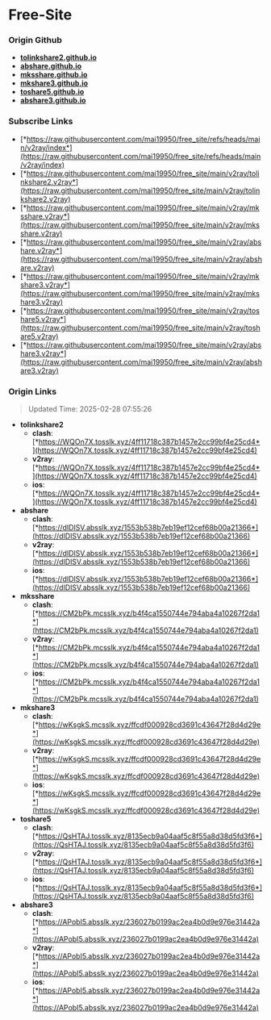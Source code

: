 # Free-Site

### Origin Github

- [**tolinkshare2.github.io**](https://github.com/tolinkshare2/tolinkshare2.github.io)
- [**abshare.github.io**](https://github.com/abshare/abshare.github.io)
- [**mksshare.github.io**](https://github.com/mksshare/mksshare.github.io)
- [**mkshare3.github.io**](https://github.com/mkshare3/mkshare3.github.io)
- [**toshare5.github.io**](https://github.com/toshare5/toshare5.github.io)
- [**abshare3.github.io**](https://github.com/abshare3/abshare3.github.io)

### Subscribe Links

- [*https://raw.githubusercontent.com/mai19950/free_site/refs/heads/main/v2ray/index*](https://raw.githubusercontent.com/mai19950/free_site/refs/heads/main/v2ray/index)
- [*https://raw.githubusercontent.com/mai19950/free_site/main/v2ray/tolinkshare2.v2ray*](https://raw.githubusercontent.com/mai19950/free_site/main/v2ray/tolinkshare2.v2ray)
- [*https://raw.githubusercontent.com/mai19950/free_site/main/v2ray/mksshare.v2ray*](https://raw.githubusercontent.com/mai19950/free_site/main/v2ray/mksshare.v2ray)
- [*https://raw.githubusercontent.com/mai19950/free_site/main/v2ray/abshare.v2ray*](https://raw.githubusercontent.com/mai19950/free_site/main/v2ray/abshare.v2ray)
- [*https://raw.githubusercontent.com/mai19950/free_site/main/v2ray/mkshare3.v2ray*](https://raw.githubusercontent.com/mai19950/free_site/main/v2ray/mkshare3.v2ray)
- [*https://raw.githubusercontent.com/mai19950/free_site/main/v2ray/toshare5.v2ray*](https://raw.githubusercontent.com/mai19950/free_site/main/v2ray/toshare5.v2ray)
- [*https://raw.githubusercontent.com/mai19950/free_site/main/v2ray/abshare3.v2ray*](https://raw.githubusercontent.com/mai19950/free_site/main/v2ray/abshare3.v2ray)

### Origin Links

> Updated Time: 2025-02-28 07:55:26

- **tolinkshare2**
  - **clash**: [*https://WQOn7X.tosslk.xyz/4ff11718c387b1457e2cc99bf4e25cd4*](https://WQOn7X.tosslk.xyz/4ff11718c387b1457e2cc99bf4e25cd4)
  - **v2ray**: [*https://WQOn7X.tosslk.xyz/4ff11718c387b1457e2cc99bf4e25cd4*](https://WQOn7X.tosslk.xyz/4ff11718c387b1457e2cc99bf4e25cd4)
  - **ios**: [*https://WQOn7X.tosslk.xyz/4ff11718c387b1457e2cc99bf4e25cd4*](https://WQOn7X.tosslk.xyz/4ff11718c387b1457e2cc99bf4e25cd4)
- **abshare**
  - **clash**: [*https://dIDlSV.absslk.xyz/1553b538b7eb19ef12cef68b00a21366*](https://dIDlSV.absslk.xyz/1553b538b7eb19ef12cef68b00a21366)
  - **v2ray**: [*https://dIDlSV.absslk.xyz/1553b538b7eb19ef12cef68b00a21366*](https://dIDlSV.absslk.xyz/1553b538b7eb19ef12cef68b00a21366)
  - **ios**: [*https://dIDlSV.absslk.xyz/1553b538b7eb19ef12cef68b00a21366*](https://dIDlSV.absslk.xyz/1553b538b7eb19ef12cef68b00a21366)
- **mksshare**
  - **clash**: [*https://CM2bPk.mcsslk.xyz/b4f4ca1550744e794aba4a10267f2da1*](https://CM2bPk.mcsslk.xyz/b4f4ca1550744e794aba4a10267f2da1)
  - **v2ray**: [*https://CM2bPk.mcsslk.xyz/b4f4ca1550744e794aba4a10267f2da1*](https://CM2bPk.mcsslk.xyz/b4f4ca1550744e794aba4a10267f2da1)
  - **ios**: [*https://CM2bPk.mcsslk.xyz/b4f4ca1550744e794aba4a10267f2da1*](https://CM2bPk.mcsslk.xyz/b4f4ca1550744e794aba4a10267f2da1)
- **mkshare3**
  - **clash**: [*https://wKsgkS.mcsslk.xyz/ffcdf000928cd3691c43647f28d4d29e*](https://wKsgkS.mcsslk.xyz/ffcdf000928cd3691c43647f28d4d29e)
  - **v2ray**: [*https://wKsgkS.mcsslk.xyz/ffcdf000928cd3691c43647f28d4d29e*](https://wKsgkS.mcsslk.xyz/ffcdf000928cd3691c43647f28d4d29e)
  - **ios**: [*https://wKsgkS.mcsslk.xyz/ffcdf000928cd3691c43647f28d4d29e*](https://wKsgkS.mcsslk.xyz/ffcdf000928cd3691c43647f28d4d29e)
- **toshare5**
  - **clash**: [*https://QsHTAJ.tosslk.xyz/8135ecb9a04aaf5c8f55a8d38d5fd3f6*](https://QsHTAJ.tosslk.xyz/8135ecb9a04aaf5c8f55a8d38d5fd3f6)
  - **v2ray**: [*https://QsHTAJ.tosslk.xyz/8135ecb9a04aaf5c8f55a8d38d5fd3f6*](https://QsHTAJ.tosslk.xyz/8135ecb9a04aaf5c8f55a8d38d5fd3f6)
  - **ios**: [*https://QsHTAJ.tosslk.xyz/8135ecb9a04aaf5c8f55a8d38d5fd3f6*](https://QsHTAJ.tosslk.xyz/8135ecb9a04aaf5c8f55a8d38d5fd3f6)
- **abshare3**
  - **clash**: [*https://APobI5.absslk.xyz/236027b0199ac2ea4b0d9e976e31442a*](https://APobI5.absslk.xyz/236027b0199ac2ea4b0d9e976e31442a)
  - **v2ray**: [*https://APobI5.absslk.xyz/236027b0199ac2ea4b0d9e976e31442a*](https://APobI5.absslk.xyz/236027b0199ac2ea4b0d9e976e31442a)
  - **ios**: [*https://APobI5.absslk.xyz/236027b0199ac2ea4b0d9e976e31442a*](https://APobI5.absslk.xyz/236027b0199ac2ea4b0d9e976e31442a)
